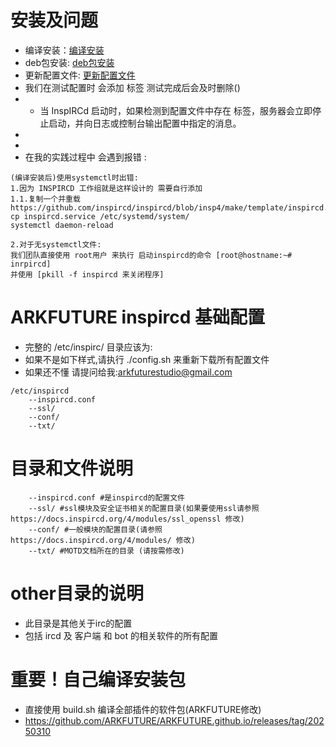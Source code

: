 # 安装及问题
* 编译安装：[编译安装](https://arkfuture.github.io/ARKFUTURE/CONFIG/inspircd/make.sh)
* deb包安装: [deb包安装](https://arkfuture.github.io/ARKFUTURE/CONFIG/inspircd/install.sh)
* 更新配置文件: [更新配置文件](https://arkfuture.github.io/ARKFUTURE/CONFIG/inspircd/config.sh)
* 我们在测试配置时 会添加 <die reason="服务器正在维护，请稍后再启动。"> 标签 测试完成后会及时删除()
* * 当 InspIRCd 启动时，如果检测到配置文件中存在 <die> 标签，服务器会立即停止启动，并向日志或控制台输出配置中指定的消息。
*
*
* 在我的实践过程中 会遇到报错 :
```
(编译安装后)使用systemctl时出错: 
1.因为 INSPIRCD 工作组就是这样设计的 需要自行添加
1.1.复制一个并重载 
https://github.com/inspircd/inspircd/blob/insp4/make/template/inspircd.service
cp inspircd.service /etc/systemd/system/
systemctl daemon-reload

2.对于无systemctl文件:
我们团队直接使用 root用户 来执行 启动inspircd的命令 [root@hostname:~# inrpircd]
并使用 [pkill -f inspircd 来关闭程序]
``` 

# ARKFUTURE inspircd 基础配置
* 完整的 /etc/inspirc/ 目录应该为: 
* 如果不是如下样式,请执行 ./config.sh 来重新下载所有配置文件
* 如果还不懂 请提问给我:arkfuturestudio@gmail.com 
```
/etc/inspircd
    --inspircd.conf
    --ssl/
    --conf/
    --txt/
``` 

# 目录和文件说明
```
    --inspircd.conf #是inspircd的配置文件
    --ssl/ #ssl模块及安全证书相关的配置目录(如果要使用ssl请参照https://docs.inspircd.org/4/modules/ssl_openssl 修改)
    --conf/ #一般模块的配置目录(请参照 https://docs.inspircd.org/4/modules/ 修改)
    --txt/ #MOTD文档所在的目录 (请按需修改)
``` 

# other目录的说明
* 此目录是其他关于irc的配置
* 包括 ircd 及 客户端 和 bot 的相关软件的所有配置

# 重要！自己编译安装包
* 直接使用 build.sh 编译全部插件的软件包(ARKFUTURE修改)
* https://github.com/ARKFUTURE/ARKFUTURE.github.io/releases/tag/20250310
